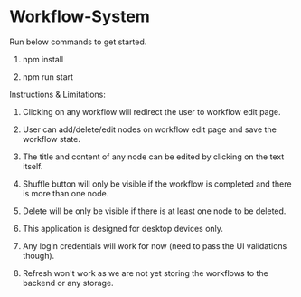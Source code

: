 # Workflow-System

Run below commands to get started.

1. npm install

2. npm run start



Instructions & Limitations:

1. Clicking on any workflow will redirect the user to workflow edit page.

2. User can add/delete/edit nodes on workflow edit page and save the workflow state.

3. The title and content of any node can be edited by clicking on the text itself.

3. Shuffle button will only be visible if the workflow is completed and there is more than one node.

4. Delete will be only be visible if there is at least one node to be deleted.

5. This application is designed for desktop devices only.

6. Any login credentials will work for now (need to pass the UI validations though).

7. Refresh won't work as we are not yet storing the workflows to the backend or any storage.